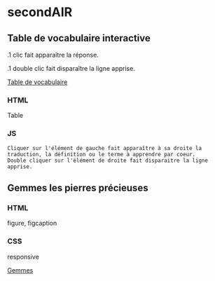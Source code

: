 # secondAIR

## Table de vocabulaire interactive
.1 clic fait apparaître la réponse.

.1 double clic fait disparaître la ligne apprise.


[Table de vocabulaire](https://inani27.github.io/secondAIR/)


### HTML 
Table 
### JS 
	Cliquer sur l'élément de gauche fait apparaître à sa droite la traduction, la définition ou le terme à apprendre par coeur. 
	Double cliquer sur l'élément de droite fait disparaitre la ligne apprise.
	
	
	
## Gemmes les pierres précieuses
### HTML 
figure, figcaption 
### CSS 
responsive


[Gemmes](https://inani27.github.io/secondAIR/Gemmes)
